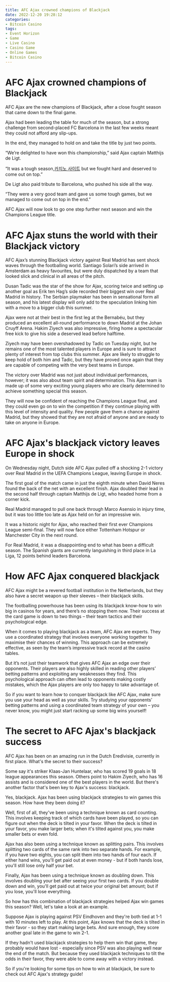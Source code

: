 ```yaml
---
title: AFC Ajax crowned champions of Blackjack
date: 2022-12-20 19:28:12
categories:
- Bitcoin Casino
tags:
- Event Horizon
- Game
- Live Casino
- Casino Game
- Online Games
- Bitcoin Casino
---
```



#  AFC Ajax crowned champions of Blackjack

AFC Ajax are the new champions of Blackjack, after a close fought season that came down to the final game.

Ajax had been leading the table for much of the season, but a strong challenge from second-placed FC Barcelona in the last few weeks meant they could not afford any slip-ups.

In the end, they managed to hold on and take the title by just two points.

“We’re delighted to have won this championship,” said Ajax captain Matthijs de Ligt.

“It was a tough season,[카지노 사이트](https://choegocasino.com/) but we fought hard and deserved to come out on top.”

De Ligt also paid tribute to Barcelona, who pushed his side all the way.

“They were a very good team and gave us some tough games, but we managed to come out on top in the end.”

AFC Ajax will now look to go one step further next season and win the Champions League title.

#  AFC Ajax stuns the world with their Blackjack victory

AFC Ajax’s stunning Blackjack victory against Real Madrid has sent shock waves through the footballing world. Santiago Solari’s side arrived in Amsterdam as heavy favourites, but were duly dispatched by a team that looked slick and clinical in all areas of the pitch.

Dusan Tadic was the star of the show for Ajax, scoring twice and setting up another goal as Erik ten Hag’s side recorded their biggest win over Real Madrid in history. The Serbian playmaker has been in sensational form all season, and his latest display will only add to the speculation linking him with a move to a bigger club this summer.

Ajax were not at their best in the first leg at the Bernabéu, but they produced an excellent all-round performance to down Madrid at the Johan Cruyff Arena. Hakim Ziyech was also impressive, firing home a spectacular free kick to give his side a deserved lead before halftime.

Ziyech may have been overshadowed by Tadic on Tuesday night, but he remains one of the most talented players in Europe and is sure to attract plenty of interest from top clubs this summer. Ajax are likely to struggle to keep hold of both him and Tadic, but they have proved once again that they are capable of competing with the very best teams in Europe.

The victory over Madrid was not just about individual performances, however; it was also about team spirit and determination. This Ajax team is made up of some very exciting young players who are clearly determined to achieve something special this season.

They will now be confident of reaching the Champions League final, and they could even go on to win the competition if they continue playing with this level of intensity and quality. Few people gave them a chance against Madrid, but they showed that they are not afraid of anyone and are ready to take on anyone in Europe.

#  AFC Ajax's blackjack victory leaves Europe in shock

On Wednesday night, Dutch side AFC Ajax pulled off a shocking 2-1 victory over Real Madrid in the UEFA Champions League, leaving Europe in shock.

The first goal of the match came in just the eighth minute when David Neres found the back of the net with an excellent finish. Ajax doubled their lead in the second half through captain Matthijs de Ligt, who headed home from a corner kick.

Real Madrid managed to pull one back through Marco Asensio in injury time, but it was too little too late as Ajax held on for an impressive win.

It was a historic night for Ajax, who reached their first ever Champions League semi-final. They will now face either Tottenham Hotspur or Manchester City in the next round.

For Real Madrid, it was a disappointing end to what has been a difficult season. The Spanish giants are currently languishing in third place in La Liga, 12 points behind leaders Barcelona.

#  How AFC Ajax conquered blackjack

AFC Ajax might be a revered football institution in the Netherlands, but they also have a secret weapon up their sleeves – their blackjack skills.

The footballing powerhouse has been using its blackjack know-how to win big in casinos for years, and there’s no stopping them now. Their success at the card game is down to two things – their team tactics and their psychological edge.

When it comes to playing blackjack as a team, AFC Ajax are experts. They use a coordinated strategy that involves everyone working together to maximise their chances of winning. This approach can be extremely effective, as seen by the team’s impressive track record at the casino tables.

But it’s not just their teamwork that gives AFC Ajax an edge over their opponents. Their players are also highly skilled in reading other players’ betting patterns and exploiting any weaknesses they find. This psychological approach can often lead to opponents making costly mistakes, which the Ajax players are only too happy to take advantage of.

So if you want to learn how to conquer blackjack like AFC Ajax, make sure you use your head as well as your skills. Try studying your opponents’ betting patterns and using a coordinated team strategy of your own – you never know, you might just start racking up some big wins yourself!

#  The secret to AFC Ajax's blackjack success

AFC Ajax has been on an amazing run in the Dutch Eredivisie, currently in first place. What's the secret to their success?

Some say it's striker Klaas-Jan Huntelaar, who has scored 19 goals in 18 league appearances this season. Others point to Hakim Ziyech, who has 16 assists and is considered one of the best players in the world. But there's another factor that's been key to Ajax's success: blackjack.

Yes, blackjack. Ajax has been using blackjack strategies to win games this season. How have they been doing it?

Well, first of all, they've been using a technique known as card counting. This involves keeping track of which cards have been played, so you can figure out when the deck is tilted in your favor. When the deck is tilted in your favor, you make larger bets; when it's tilted against you, you make smaller bets or even fold.

Ajax has also been using a technique known as splitting pairs. This involves splitting two cards of the same rank into two separate hands. For example, if you have two eights, you can split them into two hands of four each. If either hand wins, you'll get paid out at even money - but if both hands lose, you'll still lose only half your bet.

Finally, Ajax has been using a technique known as doubling down. This involves doubling your bet after seeing your first two cards. If you double down and win, you'll get paid out at twice your original bet amount; but if you lose, you'll lose everything.

So how has this combination of blackjack strategies helped Ajax win games this season? Well, let's take a look at an example.

Suppose Ajax is playing against PSV Eindhoven and they're both tied at 1-1 with 10 minutes left to play. At this point, Ajax knows that the deck is tilted in their favor - so they start making large bets. And sure enough, they score another goal late in the game to win 2-1.

If they hadn't used blackjack strategies to help them win that game, they probably would have lost - especially since PSV was also playing well near the end of the match. But because they used blackjack techniques to tilt the odds in their favor, they were able to come away with a victory instead.

So if you're looking for some tips on how to win at blackjack, be sure to check out AFC Ajax's strategy guide!